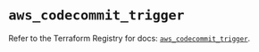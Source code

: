 # `aws_codecommit_trigger`

Refer to the Terraform Registry for docs: [`aws_codecommit_trigger`](https://registry.terraform.io/providers/hashicorp/aws/6.11.0/docs/resources/codecommit_trigger).
